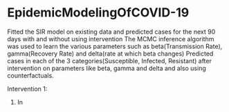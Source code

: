 # EpidemicModelingOfCOVID-19
Fitted the SIR model on existing data and predicted cases for the next 90 days with and without using intervention
The MCMC inference algorithm was used to learn the various parameters such as beta(Transmission Rate), gamma(Recovery Rate) and delta(rate at which beta changes)
Predicted cases in each of the 3 categories(Susceptible, Infected, Resistant) after intervention on parameters like beta, gamma and delta and also using counterfactuals.

Intervention 1:
1) In


